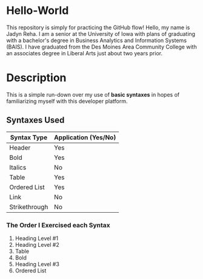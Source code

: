 # Hello-World
This repository is simply for practicing the GitHub flow!
Hello, my name is Jadyn Reha. I am a senior at the University of Iowa with plans of graduating with a bachelor's degree in Business Analytics and Information Systems (BAIS). I have graduated from the Des Moines Area Community College with an associates degree in Liberal Arts just about two years prior.
# Description
This is a simple run-down over my use of **basic syntaxes** in hopes of familiarizing myself with this developer platform.
## Syntaxes Used
| Syntax Type | Application (Yes/No) |
| ---- | --------- |
| Header | Yes |
| Bold | Yes |
| Italics | No |
| Table | Yes |
| Ordered List | Yes |
| Link | No |
| Strikethrough | No |
### The Order I Exercised each Syntax
<ol>
  <li>Heading Level #1</li>
  <li>Heading Level #2</li>
  <li>Table</li>
  <li>Bold</li>
  <li>Heading Level #3</li>
  <li>Ordered List</li>
</ol>
